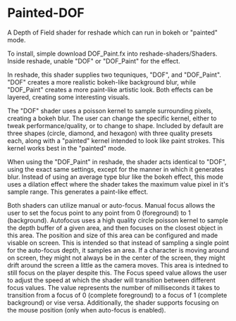 # Painted-DOF
A Depth of Field shader for reshade which can run in bokeh or "painted" mode.

To install, simple download DOF_Paint.fx into reshade-shaders/Shaders. Inside reshade, unable "DOF" or "DOF_Paint" for the effect.

In reshade, this shader supplies two tequniques, "DOF", and "DOF_Paint". "DOF" creates a more realistic bokeh-like background blur, while "DOF_Paint" creates a more paint-like artistic look. Both effects can be layered, creating some interesting visuals.

The "DOF" shader uses a poisson kernel to sample surrounding pixels, creating a bokeh blur. The user can change the specific kernel, either to tweak performance/quality, or to change to shape. Included by default are three shapes (circle, diamond, and hexagon) with three quality presets each, along with a "painted" kernel intended to look like paint strokes. This kernel works best in the "painted" mode.

When using the "DOF_Paint" in reshade, the shader acts identical to "DOF", using the exact same settings, except for the manner in which it generates blur. Instead of using an average type blur like the bokeh effect, this mode uses a dilation effect where the shader takes the maximum value pixel in it's sample range. This generates a paint-like effect.

Both shaders can utilize manual or auto-focus. Manual focus allows the user to set the focus point to any point from 0 (foreground) to 1 (background). Autofocus uses a high quality circle poisson kernel to sample the depth buffer of a given area, and then focuses on the closest object in this area. The position and size of this area can be configured and made visable on screen. This is intended so that instead of sampling a single point for the auto-focus depth, it samples an area. If a character is moving around on screen, they might not always be in the center of the screen, they might drift around the screen a little as the camera moves. This area is intedned to still focus on the player despite this. The Focus speed value allows the user to adjust the speed at which the shader will transition between different focus values. The value represents the number of milliseconds it takes to transition from a focus of 0 (complete foreground) to a focus of 1 (complete background) or vise versa. Additionally, the shader supports focusing on the mouse position (only when auto-focus is enabled).
